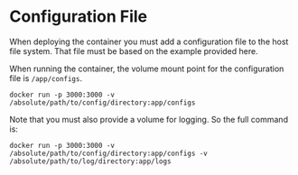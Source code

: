 # Configuration File

When deploying the container you must add a configuration file to the host file system.
That file must be based on the example provided here.

When running the container, the volume mount point for the configuration file is `/app/configs`. 

`docker run -p 3000:3000 -v /absolute/path/to/config/directory:app/configs`

Note that you must also provide a volume for logging. So the full command is:

`docker run -p 3000:3000 -v /absolute/path/to/config/directory:app/configs -v /absolute/path/to/log/directory:app/logs`

